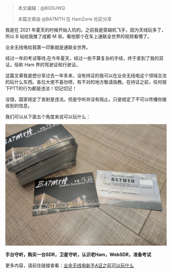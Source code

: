 > 本文编辑：@BG5UWQ

> 本篇文章由 @BA7MTH 在 HamZone 社区分享

我是在 2021 年夏天的时候开始入坑的。之前我是穿越机飞手，因为天线玩多了，所以 B 站给我推了成都 M 哥。看他那个在车上通联全世界的视频看懵了。

业余无线电给我第一印象就是通联全世界。

经过一年的考试等待,在今年夏天，经过一些不算复杂的手续，终于拿到了我的双证。俗称 Ham 界的驾驶证和行驶证。

这篇文章我是想分享过去一年多来，没有持证的我可以在业余无线电这个领域合法的玩什么东西。各位大佬不喜勿喷，有不对的地方敬请指教。在持证之前，任何按下PTT的行为都是违法！切记切记！

没错，国家规定了发射是违法。但是守听并没有阻止。只是规定了不可以传播你接收到的信息。

我们可以从下面五个角度来说可以玩什么：  

![](../../static/img/0201/1_01.png)

**手台守听，购买一台SDR，卫星守听，认识老Ham，WebSDR，准备考试**

更多内容，请前往链接查看：[业余无线电新手A证之前可以玩什么](https://bbs.hamzone.cn/d/83)
